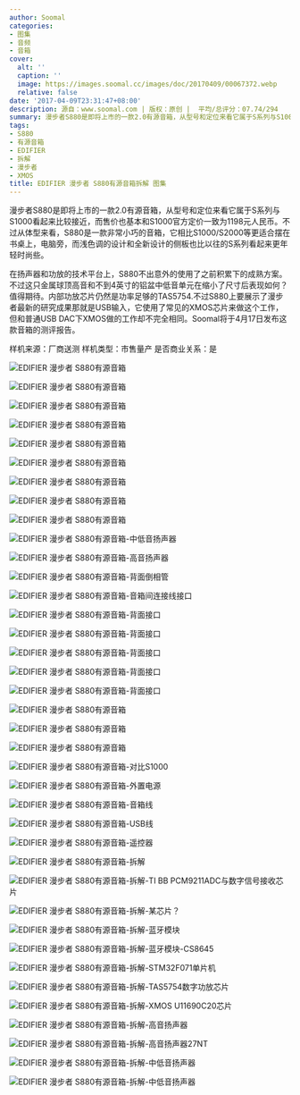 ```yaml
---
author: Soomal
categories:
- 图集
- 音频
- 音箱
cover:
  alt: ''
  caption: ''
  image: https://images.soomal.cc/images/doc/20170409/00067372.webp
  relative: false
date: '2017-04-09T23:31:47+08:00'
description: 源自：www.soomal.com | 版权：原创 |  平均/总评分：07.74/294
summary: 漫步者S880是即将上市的一款2.0有源音箱，从型号和定位来看它属于S系列与S1000看起来比较接近，而售价为1198元。从体型来看S880是一款非常小巧的音箱。它延续了数字功放数字分频以及扬声器技术的优势，不过加入了XMOS的USB输入……
tags:
- S880
- 有源音箱
- EDIFIER
- 拆解
- 漫步者
- XMOS
title: EDIFIER 漫步者 S880有源音箱拆解 图集
---
```


漫步者S880是即将上市的一款2.0有源音箱，从型号和定位来看它属于S系列与S1000看起来比较接近，而售价也基本和S1000官方定价一致为1198元人民币。不过从体型来看，S880是一款非常小巧的音箱，它相比S1000/S2000等更适合摆在书桌上，电脑旁，而浅色调的设计和全新设计的侧板也比以往的S系列看起来更年轻时尚些。

在扬声器和功放的技术平台上，S880不出意外的使用了之前积累下的成熟方案。不过这只金属球顶高音和不到4英寸的铝盆中低音单元在缩小了尺寸后表现如何？值得期待。内部功放芯片仍然是功率足够的TAS5754.不过S880上要展示了漫步者最新的研究成果那就是USB输入，它使用了常见的XMOS芯片来做这个工作，但和普通USB DAC下XMOS做的工作却不完全相同。Soomal将于4月17日发布这款音箱的测评报告。

样机来源：厂商送测
样机类型：市售量产
是否商业关系：是

![EDIFIER 漫步者 S880有源音箱](https://images.soomal.cc/images/doc/20170409/00067334.webp)




![EDIFIER 漫步者 S880有源音箱](https://images.soomal.cc/images/doc/20170409/00067335.webp)




![EDIFIER 漫步者 S880有源音箱](https://images.soomal.cc/images/doc/20170409/00067336.webp)




![EDIFIER 漫步者 S880有源音箱](https://images.soomal.cc/images/doc/20170409/00067337.webp)




![EDIFIER 漫步者 S880有源音箱](https://images.soomal.cc/images/doc/20170409/00067338.webp)




![EDIFIER 漫步者 S880有源音箱](https://images.soomal.cc/images/doc/20170409/00067339.webp)




![EDIFIER 漫步者 S880有源音箱](https://images.soomal.cc/images/doc/20170409/00067340.webp)




![EDIFIER 漫步者 S880有源音箱](https://images.soomal.cc/images/doc/20170409/00067341.webp)




![EDIFIER 漫步者 S880有源音箱](https://images.soomal.cc/images/doc/20170409/00067342.webp)




![EDIFIER 漫步者 S880有源音箱-中低音扬声器](https://images.soomal.cc/images/doc/20170409/00067343.webp)




![EDIFIER 漫步者 S880有源音箱-高音扬声器](https://images.soomal.cc/images/doc/20170409/00067344.webp)




![EDIFIER 漫步者 S880有源音箱-背面倒相管](https://images.soomal.cc/images/doc/20170409/00067345.webp)




![EDIFIER 漫步者 S880有源音箱-音箱间连接线接口](https://images.soomal.cc/images/doc/20170409/00067346.webp)




![EDIFIER 漫步者 S880有源音箱-背面接口](https://images.soomal.cc/images/doc/20170409/00067347.webp)




![EDIFIER 漫步者 S880有源音箱-背面接口](https://images.soomal.cc/images/doc/20170409/00067348.webp)




![EDIFIER 漫步者 S880有源音箱-背面接口](https://images.soomal.cc/images/doc/20170409/00067349.webp)




![EDIFIER 漫步者 S880有源音箱-背面接口](https://images.soomal.cc/images/doc/20170409/00067350.webp)




![EDIFIER 漫步者 S880有源音箱-背面接口](https://images.soomal.cc/images/doc/20170409/00067351.webp)




![EDIFIER 漫步者 S880有源音箱](https://images.soomal.cc/images/doc/20170409/00067369.webp)




![EDIFIER 漫步者 S880有源音箱](https://images.soomal.cc/images/doc/20170409/00067370.webp)




![EDIFIER 漫步者 S880有源音箱](https://images.soomal.cc/images/doc/20170409/00067371.webp)




![EDIFIER 漫步者 S880有源音箱-对比S1000](https://images.soomal.cc/images/doc/20170409/00067373.webp)




![EDIFIER 漫步者 S880有源音箱-外置电源](https://images.soomal.cc/images/doc/20170409/00067365.webp)




![EDIFIER 漫步者 S880有源音箱-音箱线](https://images.soomal.cc/images/doc/20170409/00067366.webp)




![EDIFIER 漫步者 S880有源音箱-USB线](https://images.soomal.cc/images/doc/20170409/00067367.webp)




![EDIFIER 漫步者 S880有源音箱-遥控器](https://images.soomal.cc/images/doc/20170409/00067368.webp)




![EDIFIER 漫步者 S880有源音箱-拆解](https://images.soomal.cc/images/doc/20170409/00067352.webp)




![EDIFIER 漫步者 S880有源音箱-拆解-TI BB PCM9211ADC与数字信号接收芯片](https://images.soomal.cc/images/doc/20170409/00067353.webp)




![EDIFIER 漫步者 S880有源音箱-拆解-某芯片？](https://images.soomal.cc/images/doc/20170409/00067354.webp)




![EDIFIER 漫步者 S880有源音箱-拆解-蓝牙模块](https://images.soomal.cc/images/doc/20170409/00067355.webp)




![EDIFIER 漫步者 S880有源音箱-拆解-蓝牙模块-CS8645](https://images.soomal.cc/images/doc/20170409/00067356.webp)




![EDIFIER 漫步者 S880有源音箱-拆解-STM32F071单片机](https://images.soomal.cc/images/doc/20170409/00067357.webp)




![EDIFIER 漫步者 S880有源音箱-拆解-TAS5754数字功放芯片](https://images.soomal.cc/images/doc/20170409/00067359.webp)




![EDIFIER 漫步者 S880有源音箱-拆解-XMOS U11690C20芯片](https://images.soomal.cc/images/doc/20170409/00067360.webp)




![EDIFIER 漫步者 S880有源音箱-拆解-高音扬声器](https://images.soomal.cc/images/doc/20170409/00067361.webp)




![EDIFIER 漫步者 S880有源音箱-拆解-高音扬声器27NT](https://images.soomal.cc/images/doc/20170409/00067362.webp)




![EDIFIER 漫步者 S880有源音箱-拆解-中低音扬声器](https://images.soomal.cc/images/doc/20170409/00067363.webp)




![EDIFIER 漫步者 S880有源音箱-拆解-中低音扬声器](https://images.soomal.cc/images/doc/20170409/00067364.webp)